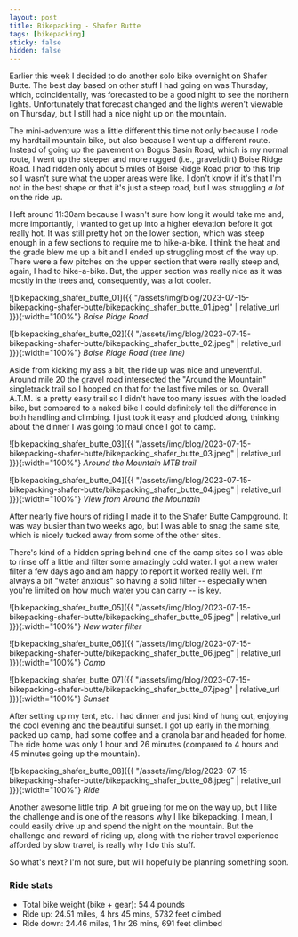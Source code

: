 ```yaml
---
layout: post
title: Bikepacking - Shafer Butte
tags: [bikepacking]
sticky: false
hidden: false
---
```


Earlier this week I decided to do another solo bike overnight on Shafer Butte.  The best day based on other stuff I had going on was Thursday, which, coincidentally, was forecasted to be a good night to see the northern lights.  Unfortunately that forecast changed and the lights weren't viewable on Thursday, but I still had a nice night up on the mountain.

The mini-adventure was a little different this time not only because I rode my hardtail mountain bike, but also because I went up a different route.  Instead of going up the pavement on Bogus Basin Road, which is my normal route, I went up the steeper and more rugged (i.e., gravel/dirt) Boise Ridge Road.  I had ridden only about 5 miles of Boise Ridge Road prior to this trip so I wasn't sure what the upper areas were like.  I don't know if it's that I'm not in the best shape or that it's just a steep road, but I was struggling *a lot* on the ride up.

I left around 11:30am because I wasn't sure how long it would take me and, more importantly, I wanted to get up into a higher elevation before it got really hot.  It was still pretty hot on the lower section, which was steep enough in a few sections to require me to hike-a-bike.  I think the heat and the grade blew me up a bit and I ended up struggling most of the way up.  There were a few pitches on the upper section that were really steep and, again, I had to hike-a-bike.  But, the upper section was really nice as it was mostly in the trees and, consequently, was a lot cooler.

![bikepacking_shafer_butte_01]({{ "/assets/img/blog/2023-07-15-bikepacking-shafer-butte/bikepacking_shafer_butte_01.jpeg" | relative_url }}){:width="100%"}
*Boise Ridge Road*

![bikepacking_shafer_butte_02]({{ "/assets/img/blog/2023-07-15-bikepacking-shafer-butte/bikepacking_shafer_butte_02.jpeg" | relative_url }}){:width="100%"}
*Boise Ridge Road (tree line)*

Aside from kicking my ass a bit, the ride up was nice and uneventful.  Around mile 20 the gravel road intersected the "Around the Mountain" singletrack trail so I hopped on that for the last five miles or so.  Overall A.T.M. is a pretty easy trail so I didn't have too many issues with the loaded bike, but compared to a naked bike I could definitely tell the difference in both handling and climbing.  I just took it easy and plodded along, thinking about the dinner I was going to maul once I got to camp.

![bikepacking_shafer_butte_03]({{ "/assets/img/blog/2023-07-15-bikepacking-shafer-butte/bikepacking_shafer_butte_03.jpeg" | relative_url }}){:width="100%"}
*Around the Mountain MTB trail*

![bikepacking_shafer_butte_04]({{ "/assets/img/blog/2023-07-15-bikepacking-shafer-butte/bikepacking_shafer_butte_04.jpeg" | relative_url }}){:width="100%"}
*View from Around the Mountain*

After nearly five hours of riding I made it to the Shafer Butte Campground.  It was way busier than two weeks ago, but I was able to snag the same site, which is nicely tucked away from some of the other sites.

There's kind of a hidden spring behind one of the camp sites so I was able to rinse off a little and filter some amazingly cold water.  I got a new water filter a few days ago and am happy to report it worked really well.  I'm always a bit "water anxious" so having a solid filter -- especially when you're limited on how much water you can carry -- is key.

![bikepacking_shafer_butte_05]({{ "/assets/img/blog/2023-07-15-bikepacking-shafer-butte/bikepacking_shafer_butte_05.jpeg" | relative_url }}){:width="100%"}
*New water filter*

![bikepacking_shafer_butte_06]({{ "/assets/img/blog/2023-07-15-bikepacking-shafer-butte/bikepacking_shafer_butte_06.jpeg" | relative_url }}){:width="100%"}
*Camp*

![bikepacking_shafer_butte_07]({{ "/assets/img/blog/2023-07-15-bikepacking-shafer-butte/bikepacking_shafer_butte_07.jpeg" | relative_url }}){:width="100%"}
*Sunset*

After setting up my tent, etc. I had dinner and just kind of hung out, enjoying the cool evening and the beautiful sunset.  I got up early in the morning, packed up camp, had some coffee and a granola bar and headed for home.  The ride home was only 1 hour and 26 minutes (compared to 4 hours and 45 minutes going up the mountain).

![bikepacking_shafer_butte_08]({{ "/assets/img/blog/2023-07-15-bikepacking-shafer-butte/bikepacking_shafer_butte_08.jpeg" | relative_url }}){:width="100%"}
*Ride*

Another awesome little trip.  A bit grueling for me on the way up, but I like the challenge and is one of the reasons why I like bikepacking.  I mean, I could easily drive up and spend the night on the mountain.  But the challenge and reward of riding up, along with the richer travel experience afforded by slow travel, is really why I do this stuff.

So what's next?  I'm not sure, but will hopefully be planning something soon.

### Ride stats
- Total bike weight (bike + gear): 54.4 pounds
- Ride up: 24.51 miles, 4 hrs 45 mins, 5732 feet climbed
- Ride down: 24.46 miles, 1 hr 26 mins, 691 feet climbed